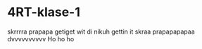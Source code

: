# 4RT-klase-1
skrrrra prapapa getiget wit di nikuh gettin it skraa prapapapapaa
dvvvvvvvvvv
Ho ho ho

